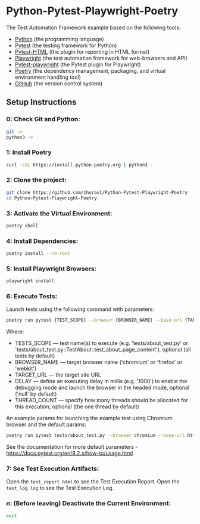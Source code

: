 # Python-Pytest-Playwright-Poetry
The Test Automation Framework example based on the following tools:
 - [Python](https://www.python.org/) (the programming language)
 - [Pytest](https://pytest.org) (the testing framework for Python)
 - [Pytest-HTML](https://pypi.org/project/pytest-html/) (the plugin for reporting in HTML format)
 - [Playwright](https://playwright.dev/) (the test automation framework for web-browsers and API)
 - [Pytest-playwright](https://pypi.org/project/pytest-playwright/) (the Pytest plugin for Playwright)
 - [Poetry](https://python-poetry.org/) (the dependency management, packaging, and virtual environment handling tool)
 - [GitHub](https://github.com/) (the version control system)

## Setup Instructions

### 0: Check Git and Python:

```bash
git -v
python3 -v
```

### 1: Install Poetry

```bash
curl -sSL https://install.python-poetry.org | python3 -
```

### 2: Clone the project:

```bash
git clone https://github.com/zhuravl/Python-Pytest-Playwright-Poetry
cd Python-Pytest-Playwright-Poetry
```

### 3: Activate the Virtual Environment:

```bash
poetry shell
```

### 4: Install Dependencies:

```bash
poetry install --no-root
```

### 5: Install Playwright Browsers:

```bash
playwright install
```

### 6: Execute Tests:

Launch tests using the following command with parameters:

```bash
poetry run pytest {TEST_SCOPE} --browser {BROWSER_NAME} --base-url {TARGET_URL} --delay {DELAY}
```
Where:
 * TESTS_SCOPE — test name(s) to execute (e.g. 'tests/about_test.py' or 'tests/about_test.py::TestAbout::test_about_page_content'), optional (all tests by default)
 * BROWSER_NAME — target browser name ('chromium' or 'firefox' or 'webkit')
 * TARGET_URL — the target site URL
 * DELAY — define an executing delay in millis (e.g. '1000') to enable the debugging mode and launch the browser in the headed mode, optional ('null' by default)
 * THREAD_COUNT — specify how many threads should be allocated for this execution, optional (the one thread by default)

An example params for launching the example test using Chromium browser and the default params:

```bash
poetry run pytest tests/about_test.py --browser chromium --base-url https://usource.com.ua/
```
See the documentation for more default parameters - https://docs.pytest.org/en/8.2.x/how-to/usage.html 

### 7: See Test Execution Artifacts:

Open the `test_report.html` to see the Test Execution Report. 
Open the `test_log.log` to see the Test Execution Log. 

### n: (Before leaving) Deactivate the Current Environment:

```bash
exit
```

